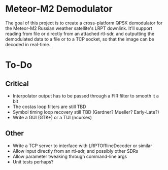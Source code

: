 # Meteor-M2 Demodulator

The goal of this project is to create a cross-platform QPSK demodulator for the
Meteor-M2 Russian weather satellite's LRPT downlink. It'll support reading from
file or directly from an attached rtl-sdr, and outputting the demodulated data
to a file or to a TCP socket, so that the image can be decoded in real-time.

# To-Do

## Critical
- Interpolator output has to be passed through a FIR filter to smooth it a bit
- The costas loop filters are still TBD
- Symbol timing loop recovery still TBD (Gardner? Mueller? Early-Late?)
- Write a GUI (GTK+) or a TUI (ncurses)

## Other

- Write a TCP server to interface with LRPTOfflineDecoder or similar
- Allow input directly from an rtl-sdr, and possibly other SDRs
- Allow parameter tweaking through command-line args
- Unit tests perhaps?

